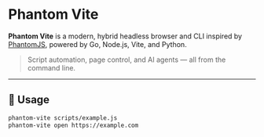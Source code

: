# Phantom Vite

**Phantom Vite** is a modern, hybrid headless browser and CLI inspired by [PhantomJS](https://phantomjs.org/), powered by Go, Node.js, Vite, and Python.

> Script automation, page control, and AI agents — all from the command line.

---

## 🚀 Usage

```bash
phantom-vite scripts/example.js
phantom-vite open https://example.com

